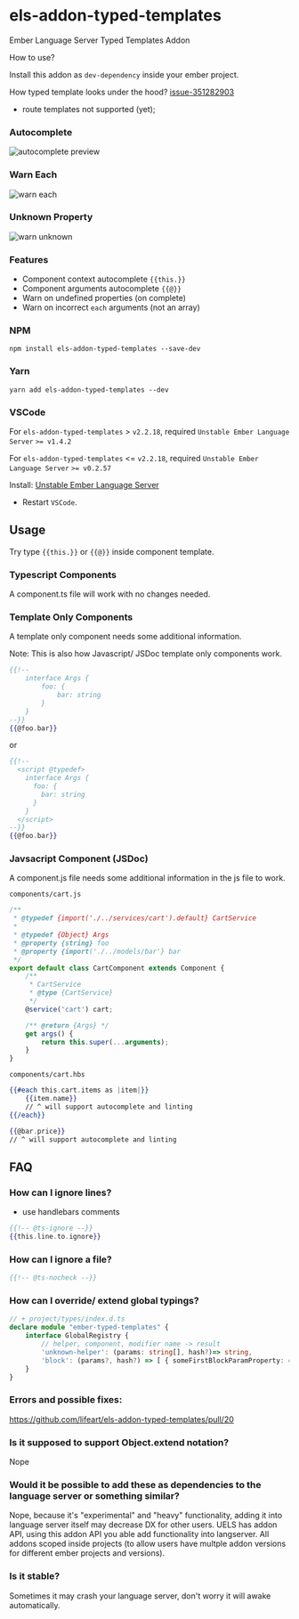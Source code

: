 # els-addon-typed-templates
Ember Language Server Typed Templates Addon

How to use?

Install this addon as `dev-dependency` inside your ember project.

How typed template looks under the hood?
[issue-351282903](https://github.com/lifeart/els-addon-typed-templates/pull/11#issue-351282903)

* route templates not supported (yet);

### Autocomplete

![autocomplete preview](previews/autocomplete.png)

### Warn Each


![warn each](previews/warn-each.png)

### Unknown Property
![warn unknown](previews/warn-unknown.png)

### Features

* Component context autocomplete `{{this.}}`
* Component arguments autocomplete `{{@}}`
* Warn on undefined properties (on complete)
* Warn on incorrect `each` arguments (not an array)

### NPM
`npm install els-addon-typed-templates --save-dev`

### Yarn
`yarn add els-addon-typed-templates --dev`

### VSCode

For `els-addon-typed-templates` > `v2.2.18`, required `Unstable Ember Language Server` `>= v1.4.2`

For `els-addon-typed-templates` <= `v2.2.18`, required `Unstable Ember Language Server` `>= v0.2.57`

Install: [Unstable Ember Language Server](https://marketplace.visualstudio.com/items?itemName=lifeart.vscode-ember-unstable)

* Restart `VSCode`.

## Usage

Try type `{{this.}}` or `{{@}}` inside component template.

### Typescript Components

A component.ts file will work with no changes needed.

### Template Only Components

A template only component needs some additional information.

Note: This is also how Javascript/ JSDoc template only components work.

```hbs
{{!-- 
    interface Args {
        foo: {
            bar: string
        }
    }
--}}
{{@foo.bar}}
```

or 

```hbs
{{!--
  <script @typedef>
    interface Args {
      foo: {
        bar: string
      }
    }
  </script>
--}}
{{@foo.bar}}
```

### Javsacript Component (JSDoc)

A component.js file needs some additional information in the js file to work.

`components/cart.js`
```js
/**
 * @typedef {import('./../services/cart').default} CartService
 * 
 * @typedef {Object} Args
 * @property {string} foo
 * @property {import('./../models/bar'} bar
 */
export default class CartComponent extends Component {
    /**
     * CartService
     * @type {CartService}
     */
    @service('cart') cart;

    /** @return {Args} */
    get args() {
        return this.super(...arguments);
    }
}
```

`components/cart.hbs`
```hbs
{{#each this.cart.items as |item|}}
    {{item.name}} 
    // ^ will support autocomplete and linting
{{/each}}

{{@bar.price}}
// ^ will support autocomplete and linting
```

## FAQ

### How can I ignore lines?

 - use handlebars comments

```hbs
{{!-- @ts-ignore --}} 
{{this.line.to.ignore}}
```

### How can I ignore a file?

```hbs
{{!-- @ts-nocheck --}}
```

### How can I override/ extend global typings?

```ts
// + project/types/index.d.ts
declare module "ember-typed-templates" {
    interface GlobalRegistry {
		// helper, component, modifier name -> result
        'unknown-helper': (params: string[], hash?)=> string,
        'block': (params?, hash?) => [ { someFirstBlockParamProperty: 42 } ]
    }
}
```


### Errors and possible fixes:

https://github.com/lifeart/els-addon-typed-templates/pull/20

### Is it supposed to support Object.extend notation?

Nope

### Would it be possible to add these as dependencies to the language server or something similar?

Nope, because it's "experimental" and "heavy" functionality, adding it into language server itself may decrease DX for other users. UELS has addon API, using this addon API you able add functionality into langserver. All addons scoped inside projects (to allow users have multple addon versions for different ember projects and versions).

### Is it stable?

Sometimes it may crash your language server, don't worry it will awake automatically.
